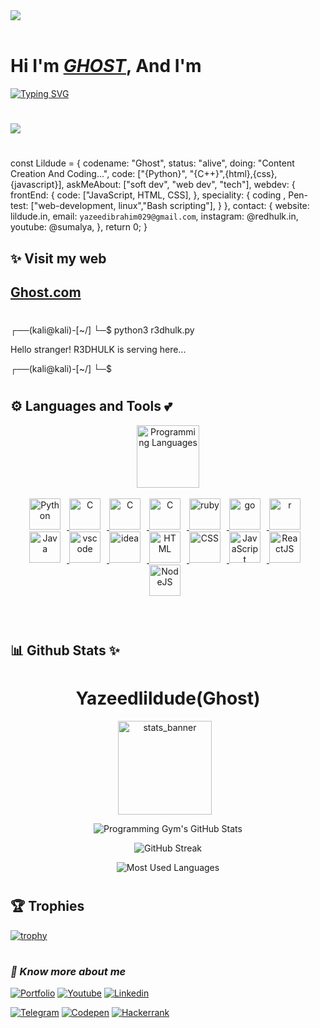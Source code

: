   <img src="https://dl.dropbox.com/scl/fi/4b4xwrb7o5k9b3xg4crv6/hacker.jpeg?rlkey=n8h7qbiisp6p6opmyw6gs3bi6&st=v0ui5j2n&dl=0">
<br><br>

#

<h1>Hi I'm <i><a href="https://github.com/Yazeedibrahim" rel="nofollow"><b>GHOST</b></i></a>, And I'm</h1>
<a href="https://git.io/typing-svg"><img src="https://readme-typing-svg.herokuapp.com?font=Fira+Code&pause=1000&color=3FF72C&background=000000&width=435&lines=A+Cyber+Security+Engineer;A+Website+Developer;A+Software+Developer;A+Writer" alt="Typing SVG" /></a>

#

<a href="https://github.com/Meghna-DAS/github-profile-views-counter">
    <img src="https://komarev.com/ghpvc/?username=r3dhulk">
</a>

#

const Lildude = {
    codename: "Ghost",
    status: "alive",
    doing: "Content Creation And Coding...",
    code: ["{Python}", "{C++}",{html},{css},{javascript}],
    askMeAbout: ["soft dev", "web dev", "tech"],
    webdev: {
        frontEnd: {
            code: ["JavaScript, HTML, CSS],
        },
      speciality: {
            coding , Pen-test: ["web-development, linux","Bash scripting"],
        }
    },
    contact: {
        website: lildude.in,
        email: `yazeedibrahim029@gmail.com`,
        instagram: @redhulk.in,
        youtube: @sumalya,
    },
    return 0;
}

</i><h2><b> ✨ Visit my web</h1></b>

<h2><b><a href="https://ramadan-kareen.vercel.app/"> Ghost.com </a></b></h2>

#

┌──(kali@kali)-[~/]
└─$ python3 r3dhulk.py

Hello stranger! R3DHULK is serving here...

┌──(kali@kali)-[~/]
└─$ 

#

<!-- Languages and Tools -->

<h2><b>⚙️ Languages and Tools 💕</b></h2>
<div align="center" style="display:block;">
    <img width="100px" alt="Programming Languages" src="https://user-images.githubusercontent.com/78341798/194531121-47b0119a-ce00-439d-b586-125f86acb098.png"/> 
</div>
<br>   
<!-- Icons Resources -->
<div align="center"> 
  <a href="https://www.python.org/" target="_blank" rel="noreferrer">
      <img  alt="Python" height="50px" style="padding-right:10px;" src="https://media0.giphy.com/media/KAq5w47R9rmTuvWOWa/giphy.gif"/>
  </a>
  <a href="https://www.cprogramming.com/" target="_blank" rel="noreferrer">
      <img  alt="C" height="50px" style="padding-right:10px;" src="https://media4.giphy.com/media/26gsvly3OshqbUcog/giphy.gif"/>
  </a>
  <a href="https://www.cplusplus.com/" target="_blank" rel="noreferrer">
      <img  alt="C" height="50px" style="padding-right:10px;" src="https://media.tenor.com/DRvsTqR42fcAAAAC/together-cpp.gif"/>
  </a>
  <a href="https://www.perl.org/" target="_blank" rel="noreferrer">
      <img  alt="C" height="50px" style="padding-right:10px;" src="https://e7.pngegg.com/pngimages/237/582/png-clipart-perl-6-programming-language-programmer-ruby-mammal-fauna.png"/>
  </a>
  <a href="https://www.ruby-lang.org/en/" target="_blank" rel="noreferrer">
      <img  alt="ruby" height="50px" style="padding-right:10px;" src="https://res.cloudinary.com/practicaldev/image/fetch/s--mqzd6H57--/c_limit%2Cf_auto%2Cfl_progressive%2Cq_66%2Cw_880/http://i.imgur.com/6ipUqve.gif"/>
  </a>
  <a href="https://go.dev/" target="_blank" rel="noreferrer">
      <img  alt="go" height="50px" style="padding-right:10px;" src="https://storage.googleapis.com/deleplace-sandbox/2019/go-gcf/gopher-dance-long-3x-sign.gif"/>
  </a>
  <a href="https://www.r-project.org/" target="_blank" rel="noreferrer">
      <img  alt="r" height="50px" style="padding-right:10px;" src="https://mir-s3-cdn-cf.behance.net/project_modules/disp/13b69865103673.604e4c08a9314.gif"/>
  </a>
  <a href="https://www.java.com/en/" target="_blank" rel="noreferrer">
      <img  alt="Java" height="50px" style="padding-right:10px;" src="https://i.stack.imgur.com/8NkOQ.gif"/>
  </a>
  <a href="https://code.visualstudio.com/" target="_blank" rel="noreferrer">
      <img  alt="vscode" height="50px" style="padding-right:10px;"src="https://res.cloudinary.com/practicaldev/image/fetch/s--eDUx93PJ--/c_limit%2Cf_auto%2Cfl_progressive%2Cq_66%2Cw_880/https://cdn.sanity.io/images/82qqyrei/production/d0eab98cd583f0b0db13afd90288b53ad5e14e59-828x815.gif"/>
  </a>
  <a href="https://www.jetbrains.com/idea/" target="_blank" rel="noreferrer">
      <img  alt="idea" height="50px" style="padding-right:10px;"src="https://upload.wikimedia.org/wikipedia/commons/thumb/9/9c/IntelliJ_IDEA_Icon.svg/1200px-IntelliJ_IDEA_Icon.svg.png"/>
  </a>
  <a href="https://developer.mozilla.org/en-US/docs/Web/HTML" target="_blank" rel="noreferrer">
      <img  alt="HTML" height="50px" style="padding-right:10px;" src="https://cdn.jsdelivr.net/gh/devicons/devicon/icons/html5/html5-original.svg"/>
  </a>
  <a href="https://developer.mozilla.org/en-US/docs/Web/CSS" target="_blank" rel="noreferrer">
      <img  alt="CSS" height="50px" style="padding-right:10px;" src="https://cdn.jsdelivr.net/gh/devicons/devicon/icons/css3/css3-original.svg"/>
  </a>
  <a href="https://developer.mozilla.org/en-US/docs/Web/JavaScript" target="_blank" rel="noreferrer">
      <img  alt="JavaScript" height="50px" style="padding-right:10px;" src="https://media.tenor.com/TReUojNlZ6wAAAAi/js-javascript.gif"/>
  </a>
  <a href="https://react.dev/" target="_blank" rel="noreferrer">
      <img  alt="ReactJS" height="50px" style="padding-right:10px;" src="https://media3.giphy.com/media/eNAsjO55tPbgaor7ma/giphy.gif?cid=6c09b952b1292416a51013fed8b5530f91b0eaa64eec7027&ep=v1_internal_gifs_gifId&rid=giphy.gif&ct=s"/>
  </a>
  <a href="https://nodejs.org/en" target="_blank" rel="noreferrer">
      <img  alt="NodeJS" height="50px" style="padding-right:10px;" src="https://media2.giphy.com/media/kdFc8fubgS31b8DsVu/giphy.gif?cid=6c09b95293218d8e0479d624173c3d31a99dbef5898a0701&ep=v1_internal_gifs_gifId&rid=giphy.gif&ct=s"/>
  </a>
</div>
<br>
<br>

#

<h2><b> 📊 Github Stats ✨ </b></h2>
<h1 align="center">Yazeedlildude(Ghost)</h1>
<div class="stats" align="center">

<img  alt="stats_banner" height="150px" style="padding-right:10px;" src="https://user-images.githubusercontent.com/78341798/194534778-d662496c-ae00-4e8d-ae9b-b90912054e7f.gif"/>

![Programming Gym's GitHub Stats](https://github-readme-stats.vercel.app/api?username=r3dhulk&hide=stars&count_private=true&show_icons=true&theme=algolia&border_radius=20)

![GitHub Streak](https://streak-stats.demolab.com?user=r3dhulk&count_private=true&theme=algolia&border_radius=20)

![Most Used Languages](https://github-readme-stats.vercel.app/api/top-langs/?username=r3dhulk&layout=compact&show_icons=true&theme=algolia&border_radius=20)
</div>
<!--  End Stats Cards -->


 #

<h2><b>🏆 Trophies</b></h2>

[![trophy](https://github-profile-trophy.vercel.app/?username=r3dhulk&theme=onedark)](https://github.com/r3dhulk/github-profile-trophy)

#

<h3><b><i> 🔗 Know more about me </h3></b></i>

[![Portfolio](https://img.shields.io/badge/-Portfolio-black?style=for-the-badge&logo=google-chrome&logoColor=white)](https://sumalya.com/)
[![Youtube](https://img.shields.io/badge/-youtube-black?style=for-the-badge&logo=youtube)](https://youtube.com/@sumalyacom)
[![Linkedin](https://img.shields.io/badge/-linkedin-black?style=for-the-badge&logo=Linkedin)](https://www.linkedin.com/in/sumalya-chatterjee-676b31262/)
<!-- [![Instagram](https://img.shields.io/badge/-Instagram-black?style=for-the-badge&logo=instagram)](https://www.instagram.com/redhulk/) -->
[![Telegram](https://img.shields.io/badge/-telegram-black?style=for-the-badge&logo=telegram)](https://telegram.me/r3dhulk)
[![Codepen](https://img.shields.io/badge/-codepen-black?style=for-the-badge&logo=Codepen)](https://codepen.io/R3DHULK)
[![Hackerrank](https://img.shields.io/badge/-hackerrank-black?style=for-the-badge&logo=hackerrank)](https://www.hackerrank.com/sumalyachatterj1?hr_r=1)
<!-- [![Medium](https://img.shields.io/badge/-medium-black?style=for-the-badge&logo=Medium)](https://r3dhulk.medium.com/) -->

#
